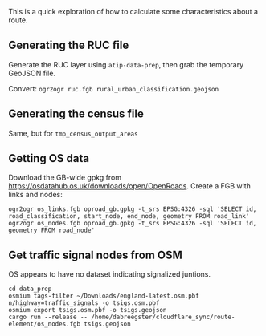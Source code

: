 This is a quick exploration of how to calculate some characteristics about a route.

## Generating the RUC file

Generate the RUC layer using `atip-data-prep`, then grab the temporary GeoJSON file.

Convert: `ogr2ogr ruc.fgb rural_urban_classification.geojson`

## Generating the census file

Same, but for `tmp_census_output_areas`

## Getting OS data

Download the GB-wide gpkg from <https://osdatahub.os.uk/downloads/open/OpenRoads>. Create a FGB with links and nodes:

```
ogr2ogr os_links.fgb oproad_gb.gpkg -t_srs EPSG:4326 -sql 'SELECT id, road_classification, start_node, end_node, geometry FROM road_link'
ogr2ogr os_nodes.fgb oproad_gb.gpkg -t_srs EPSG:4326 -sql 'SELECT id, geometry FROM road_node'
```

## Get traffic signal nodes from OSM

OS appears to have no dataset indicating signalized juntions.

```
cd data_prep
osmium tags-filter ~/Downloads/england-latest.osm.pbf n/highway=traffic_signals -o tsigs.osm.pbf
osmium export tsigs.osm.pbf -o tsigs.geojson
cargo run --release -- /home/dabreegster/cloudflare_sync/route-element/os_nodes.fgb tsigs.geojson
```

